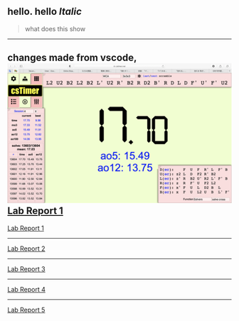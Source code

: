 hello.
**hello**
_Italic_
---

> what does this show

---
changes made from vscode,
![Image](ScreenShot.png)
[Lab Report 1](lab-report-1-week-2.html)
---
[Lab Report 1](https://<your-username>.github.io/<your-lab-reports-repo>/lab-report-1-week-2.html)

---
[Lab Report 2](lab-report-2-week-4.html)

---
[Lab Report 3](lab-report-3-week-6.html)

---
[Lab Report 4](lab-report-4-week-8.html)

---
[Lab Report 5](lab-report-5-week-10.html)